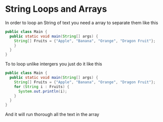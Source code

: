 # String Loops and Arrays

In order to loop an String of text you need a array to separate them like this

```java
public class Main {
  public static void main(String[] args) {
    String[] Fruits = {"Apple", "Banana", "Orange", "Dragon Fruit"};
    }
  }
}
```
To to loop unlike intergers you just do it like this 

```java
public class Main {
  public static void main(String[] args) {
    String[] Fruits = {"Apple", "Banana", "Orange", "Dragon Fruit"};
    for (String i : Fruits) {
      System.out.println(i);
    }
  }
}
```

And it will run thorough all the text in the array
